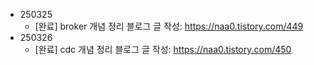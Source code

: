 - 250325
  - [완료] broker 개념 정리 블로그 글 작성: https://naa0.tistory.com/449
- 250326
  - [완료] cdc 개념 정리 블로그 글 작성: https://naa0.tistory.com/450
